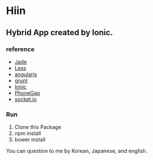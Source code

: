 # Hiin
## Hybrid App created by Ionic.
### reference
* [Jade](https://github.com/jadejs/jade)
* [Less](http://less-ja.studiomohawk.com/)
* [angularjs](https://angularjs.org/)
* [grunt](http://gruntjs.com/)
* [Ionic](http://ionicframework.com/)
* [PhoneGap](http://phonegap-fan.com/)
* [socket.io](http://socket.io/)

### Run
1. Clone this Package
1. npm install
1. bower install

You can question to me by Korean, Japanese, and english.
